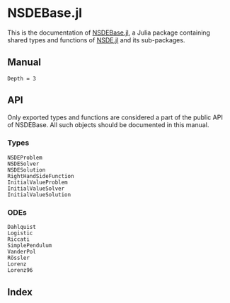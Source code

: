 # NSDEBase.jl

This is the documentation of [NSDEBase.jl](https://github.com/antonuccig/NSDEBase.jl), a Julia package containing shared types and functions of [NSDE.jl](https://github.com/antonuccig/NSDE.jl) and its sub-packages.

## Manual

```@contents
Depth = 3
```

## API

Only exported types and functions are considered a part of the public API of NSDEBase. All such objects should be documented in this manual.

### Types

```@docs
NSDEProblem
NSDESolver
NSDESolution
RightHandSideFunction
InitialValueProblem
InitialValueSolver
InitialValueSolution
```

### ODEs

```@docs
Dahlquist
Logistic
Riccati
SimplePendulum
VanderPol
Rössler
Lorenz
Lorenz96
```

## Index

```@index
```
